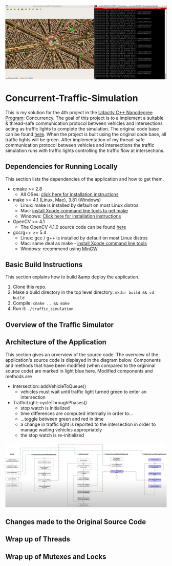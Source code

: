 ![runningOnLinux](data/runningOnLinux.JPG)

# Concurrent-Traffic-Simulation
This is my solution for the 4th project in the [Udacity C++ Nanodegree Program](https://www.udacity.com/course/c-plus-plus-nanodegree--nd213): Concurrency. The goal of this project is to a implement a suitable &amp; thread-safe communication protocol between vehicles and intersections acting as traffic lights to complete the simulation. The original code base can be found [here](https://github.com/udacity/CppND-Program-a-Concurrent-Traffic-Simulation). When the project is built using the original code base, all traffic lights will be green. After implementation of my thread-safe communication protocol between vehicles and intersections the traffic simulation runs with traffic lights controlling the traffic flow at intersections.

## Dependencies for Running Locally
This section lists the dependencies of the application and how to get them.

* cmake >= 2.8
  * All OSes: [click here for installation instructions](https://cmake.org/install/)
* make >= 4.1 (Linux, Mac), 3.81 (Windows)
  * Linux: make is installed by default on most Linux distros
  * Mac: [install Xcode command line tools to get make](https://developer.apple.com/xcode/features/)
  * Windows: [Click here for installation instructions](http://gnuwin32.sourceforge.net/packages/make.htm)
* OpenCV >= 4.1
  * The OpenCV 4.1.0 source code can be found [here](https://github.com/opencv/opencv/tree/4.1.0)
* gcc/g++ >= 5.4
  * Linux: gcc / g++ is installed by default on most Linux distros
  * Mac: same deal as make - [install Xcode command line tools](https://developer.apple.com/xcode/features/)
  * Windows: recommend using [MinGW](http://www.mingw.org/)

## Basic Build Instructions
This section explains how to build &amp deploy the application.  

1. Clone this repo.
2. Make a build directory in the top level directory: `mkdir build && cd build`
3. Compile: `cmake .. && make`
4. Run it: `./traffic_simulation`.

## Overview of the Traffic Simulator


## Architecture of the Application
This section gives an orverview of the source code. The overview of the application's source code is displayed in the diagram below. Components and methods that have been modified (when compared to the orgininal source code) are marked in light blue here. Modified components and methods are
* Intersection::addVehicleToQueue()
  * vehicles must wait until traffic light turned green to enter an intersection
* TrafficLight::cycleThroughPhases()
  * stop watch is initialized
  * time differences are computed internally in order to...
  * ...toggle between green and red in time
  * a change in traffic light is reported to the intersection in order to manage waiting vehicles appropriately
  * the stop watch is re-initialized

![sourceCodeArchitecture](data/sourceCodeArchitecture.JPG)

## Changes made to the Original Source Code

## Wrap up of Threads

## Wrap up of Mutexes and Locks
